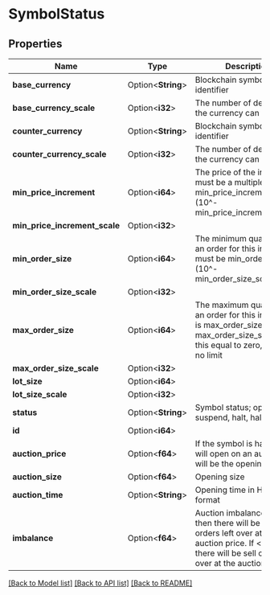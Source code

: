 # SymbolStatus

## Properties

Name | Type | Description | Notes
------------ | ------------- | ------------- | -------------
**base_currency** | Option<**String**> | Blockchain symbol identifier | [optional]
**base_currency_scale** | Option<**i32**> | The number of decimals the currency can be split in | [optional]
**counter_currency** | Option<**String**> | Blockchain symbol identifier | [optional]
**counter_currency_scale** | Option<**i32**> | The number of decimals the currency can be split in | [optional]
**min_price_increment** | Option<**i64**> | The price of the instrument must be a multiple of min_price_increment * (10^-min_price_increment_scale) | [optional]
**min_price_increment_scale** | Option<**i32**> |  | [optional]
**min_order_size** | Option<**i64**> | The minimum quantity for an order for this instrument must be min_order_size*(10^-min_order_size_scale) | [optional]
**min_order_size_scale** | Option<**i32**> |  | [optional]
**max_order_size** | Option<**i64**> | The maximum quantity for an order for this instrument is max_order_size*(10^-max_order_size_scale). If this equal to zero, there is no limit | [optional]
**max_order_size_scale** | Option<**i32**> |  | [optional]
**lot_size** | Option<**i64**> |  | [optional]
**lot_size_scale** | Option<**i32**> |  | [optional]
**status** | Option<**String**> | Symbol status; open, close, suspend, halt, halt-freeze. | [optional]
**id** | Option<**i64**> |  | [optional]
**auction_price** | Option<**f64**> | If the symbol is halted and will open on an auction, this will be the opening price. | [optional]
**auction_size** | Option<**f64**> | Opening size | [optional]
**auction_time** | Option<**String**> | Opening time in HHMM format | [optional]
**imbalance** | Option<**f64**> | Auction imbalance. If > 0 then there will be buy orders left over at the auction price. If < 0 then there will be sell orders left over at the auction price. | [optional]

[[Back to Model list]](../README.md#documentation-for-models) [[Back to API list]](../README.md#documentation-for-api-endpoints) [[Back to README]](../README.md)



